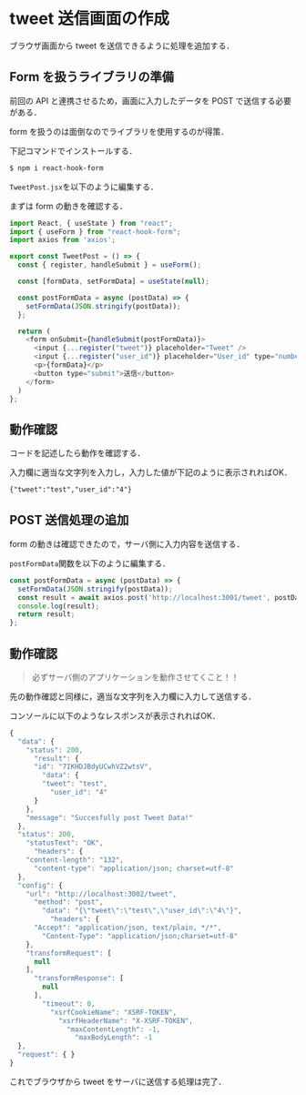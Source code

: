 # tweet 送信画面の作成

ブラウザ画面から tweet を送信できるように処理を追加する．

## Form を扱うライブラリの準備

前回の API と連携させるため，画面に入力したデータを POST で送信する必要がある．

form を扱うのは面倒なのでライブラリを使用するのが得策．

下記コマンドでインストールする．

```bash
$ npm i react-hook-form
```

`TweetPost.jsx`を以下のように編集する．

まずは form の動きを確認する．

```js
import React, { useState } from "react";
import { useForm } from "react-hook-form";
import axios from 'axios';

export const TweetPost = () => {
  const { register, handleSubmit } = useForm();

  const [formData, setFormData] = useState(null);

  const postFormData = async (postData) => {
    setFormData(JSON.stringify(postData));
  };

  return (
    <form onSubmit={handleSubmit(postFormData)}>
      <input {...register("tweet")} placeholder="Tweet" />
      <input {...register("user_id")} placeholder="User_id" type="number" />
      <p>{formData}</p>
      <button type="submit">送信</button>
    </form>
  )
};

```

## 動作確認

コードを記述したら動作を確認する．

入力欄に適当な文字列を入力し，入力した値が下記のように表示されればOK．

```txt
{"tweet":"test","user_id":"4"}
```

## POST 送信処理の追加

form の動きは確認できたので，サーバ側に入力内容を送信する．

`postFormData`関数を以下のように編集する．

```js
const postFormData = async (postData) => {
  setFormData(JSON.stringify(postData));
  const result = await axios.post('http://localhost:3001/tweet', postData);
  console.log(result);
  return result;
};

```

## 動作確認

>必ずサーバ側のアプリケーションを動作させてくこと！！

先の動作確認と同様に，適当な文字列を入力欄に入力して送信する．

コンソールに以下のようなレスポンスが表示されればOK．

```js
{
  "data": {
    "status": 200,
      "result": {
      "id": "7IKHDJBdyUCwhVZ2wtsV",
        "data": {
        "tweet": "test",
          "user_id": "4"
      }
    },
    "message": "Succesfully post Tweet Data!"
  },
  "status": 200,
    "statusText": "OK",
      "headers": {
    "content-length": "132",
      "content-type": "application/json; charset=utf-8"
  },
  "config": {
    "url": "http://localhost:3002/tweet",
      "method": "post",
        "data": "{\"tweet\":\"test\",\"user_id\":\"4\"}",
          "headers": {
      "Accept": "application/json, text/plain, */*",
        "Content-Type": "application/json;charset=utf-8"
    },
    "transformRequest": [
      null
    ],
      "transformResponse": [
        null
      ],
        "timeout": 0,
          "xsrfCookieName": "XSRF-TOKEN",
            "xsrfHeaderName": "X-XSRF-TOKEN",
              "maxContentLength": -1,
                "maxBodyLength": -1
  },
  "request": { }
}

```

これでブラウザから tweet をサーバに送信する処理は完了．
